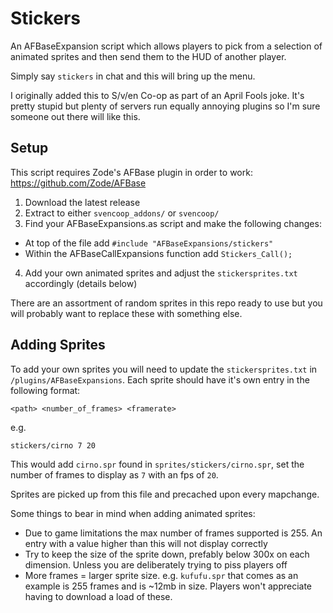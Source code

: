 # Stickers
An AFBaseExpansion script which allows players to pick from a selection of animated sprites and then send them to the HUD of another player.

Simply say `stickers` in chat and this will bring up the menu.

I originally added this to S/v/en Co-op as part of an April Fools joke. It's pretty stupid but plenty of servers run equally annoying plugins so I'm sure someone out there will like this.

## Setup

This script requires Zode's AFBase plugin in order to work: https://github.com/Zode/AFBase

1. Download the latest release 
2. Extract to either `svencoop_addons/` or `svencoop/`
3. Find your AFBaseExpansions.as script and make the following changes:
- At top of the file add `#include "AFBaseExpansions/stickers"`
- Within the AFBaseCallExpansions function add `Stickers_Call();` 
4. Add your own animated sprites and adjust the `stickersprites.txt` accordingly (details below)

There are an assortment of random sprites in this repo ready to use but you will probably want to replace these with something else. 

## Adding Sprites

To add your own sprites you will need to update the `stickersprites.txt` in `/plugins/AFBaseExpansions`. Each sprite should have it's own entry in the following format:

`<path> <number_of_frames> <framerate>`

e.g.

`stickers/cirno 7 20`

This would add `cirno.spr` found in `sprites/stickers/cirno.spr`, set the number of frames to display as `7` with an fps of `20`.

Sprites are picked up from this file and precached upon every mapchange.

Some things to bear in mind when adding animated sprites:

* Due to game limitations the max number of frames supported is 255. An entry with a value higher than this will not display correctly
* Try to keep the size of the sprite down, prefably below 300x on each dimension. Unless you are deliberately trying to piss players off
* More frames = larger sprite size. e.g. `kufufu.spr` that comes as an example is 255 frames and is ~12mb in size. Players won't appreciate having to download a load of these.